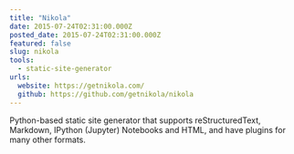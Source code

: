 ```yaml
---
title: "Nikola"
date: 2015-07-24T02:31:00.000Z
posted_date: 2015-07-24T02:31:00.000Z
featured: false
slug: nikola
tools: 
  - static-site-generator
urls:
  website: https://getnikola.com/
  github: https://github.com/getnikola/nikola
---
```

Python-based static site generator  that supports reStructuredText, Markdown, IPython (Jupyter) Notebooks and HTML, and have plugins for many other formats.




